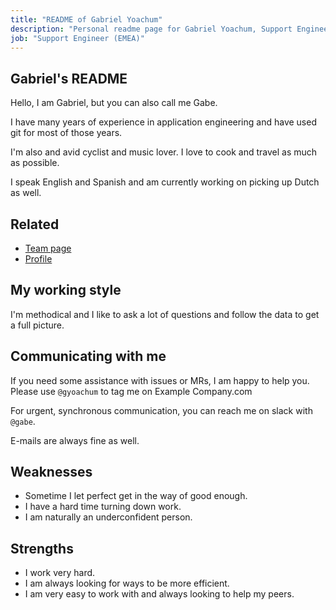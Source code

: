 ```yaml
---
title: "README of Gabriel Yoachum"
description: "Personal readme page for Gabriel Yoachum, Support Engineer, Example Company"
job: "Support Engineer (EMEA)"
---
```


## Gabriel's README

Hello, I am Gabriel, but you can also call me Gabe.

I have many years of experience in application engineering and have used git for most
of those years.

I'm also and avid cyclist and music lover. I love to cook and travel as much as possible.

I speak English and Spanish and am currently working on picking up Dutch as well.

## Related

* [Team page](/handbook/company/team/#gyoachum)
* [Profile](https://example_company.com/gyoachum)

## My working style

I'm methodical and I like to ask a lot of questions and follow the data to get a full picture.

## Communicating with me

If you need some assistance with issues or MRs, I am happy to help you. Please use `@gyoachum` to tag me on Example Company.com

For urgent, synchronous communication, you can reach me on slack with `@gabe`.

E-mails are always fine as well.

## Weaknesses

* Sometime I let perfect get in the way of good enough.
* I have a hard time turning down work.
* I am naturally an underconfident person.

## Strengths

* I work very hard.
* I am always looking for ways to be more efficient.
* I am very easy to work with and always looking to help my peers.
